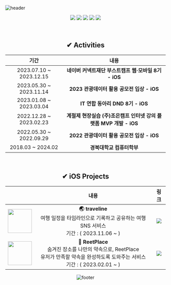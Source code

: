 ![header](https://capsule-render.vercel.app/api?type=waving&color=0:E1F1FF,100:87C5FF\&height=150&section=header&text=TaeHyun%20Kim&fontSize=30&fontAlignY=23&desc=Junior%20iOS%20Developer%20&descAlignY=42&descSize=15)

<div align="center">

<!-- ## **🛠️ Skills 🛠️** -->
<img src="https://img.shields.io/badge/swift-F05138?style=for-the-badge&logo=swift&logoColor=white">
<img src="https://img.shields.io/badge/uikit-2396F3?style=for-the-badge&logo=uikit&logoColor=white">
<img src="https://img.shields.io/badge/ios-000000?style=for-the-badge&logo=ios&logoColor=white">
<img src="https://img.shields.io/badge/xcode-147EFB?style=for-the-badge&logo=xcode&logoColor=white">
<img src="https://img.shields.io/badge/python-3776AB?style=for-the-badge&logo=python&logoColor=white">
<br>
<!-- <img src="https://img.shields.io/badge/github-181717?style=for-the-badge&logo=github&logoColor=white">
<img src="https://img.shields.io/badge/figma-F24E1E?style=for-the-badge&logo=figma&logoColor=white">
<img src="https://img.shields.io/badge/slack-4A154B?style=for-the-badge&logo=slack&logoColor=white">
<img src="https://img.shields.io/badge/notion-000000?style=for-the-badge&logo=notion&logoColor=white">   -->

<br>
<br>

## ✔ Activities
|기간|내용|
|:-:|:-:|
|2023.07.10 ~ 2023.12.15|**네이버 커넥트재단 부스트캠프 웹·모바일 8기 - iOS**|
|2023.05.30 ~ 2023.11.14|**2023 관광데이터 활용 공모전 입상 - iOS**|
|2023.01.08 ~ 2023.03.04|**IT 연합 동아리 DND 8기 - iOS**|
|2022.12.28 ~ 2023.02.23|**계절제 현장실습 (주)조은캠프 인터넷 강의 플랫폼 MVP 개발 - iOS**|
|2022.05.30 ~ 2022.09.29|**2022 관광데이터 활용 공모전 입상 - iOS**|
|2018.03 ~ 2024.02|**경북대학교 컴퓨터학부**|

<br>

## ✔ iOS Projects
<!-- <img src="https://img.shields.io/badge/App_Store-0D96F6?style=&logo=app-store&logoColor=white"> -->

||내용|링크|
|:-:|:-:|:-:|
|<img width="75" src="https://github.com/kth1210/kth1210/assets/51712973/52cea49f-572f-4723-a294-5315327f8b10">|__**🌏 traveline**__<br/>여행 일정을 타임라인으로 기록하고 공유하는 여행 SNS 서비스<br/>기간 : ( 2023.11.06 ~ )|[<img src="https://img.shields.io/badge/github-181717?style=for-the-badge&logo=github&logoColor=white">](https://github.com/boostcampwm2023/iOS07-traveline)|
|<img width="75" src="https://github.com/kth1210/kth1210/assets/51712973/386127bc-8585-417c-9a88-d10cb9f4afee">|__**📍 ReetPlace**__<br/>숨겨진 장소를 나만의 약속으로, ReetPlace<br/>유저가 만족할 약속을 완성하도록 도와주는 서비스<br/>기간 : ( 2023.02.01 ~ )|[<img src="https://img.shields.io/badge/github-181717?style=for-the-badge&logo=github&logoColor=white">](https://github.com/dnd-side-project/dnd-8th-2-frontend)|

<!-- ### <img align="left" width="75" src="https://github.com/kth1210/kth1210/assets/51712973/386127bc-8585-417c-9a88-d10cb9f4afee"> **3. [ReetPlace](https://github.com/dnd-side-project/dnd-8th-2-frontend)**
개발 기간 : ( 2023.02.01 ~ )  
숨겨진 장소를 나만의 약속으로, ReetPlace  
유저가 만족할 약속을 완성하도록 도와주는 서비스  
  
### **2. [THE EDU](https://apps.apple.com/app/id1671467942)**
개발 기간 : ( 2023.01.04 ~ 2023.02.23 )  
(주)조은캠프 인터넷 강의 플랫폼 MVP
  

### **1. [비행 - 비와 함께하는 여행](https://github.com/kth1210/BeHang_iOS)**
개발 기간 : ( 2022.08.01 ~ 2022.09.11 )  
비 오는 날 여행할 곳을 추천해주는 서비스 -->
  
![footer](https://capsule-render.vercel.app/api?type=waving&color=0:87C5FF,100:E1F1FF&height=150&section=footer)

</div>


<!--
**kth1210/kth1210** is a ✨ _special_ ✨ repository because its `README.md` (this file) appears on your GitHub profile.

Here are some ideas to get you started:

- 🔭 I’m currently working on ...
- 🌱 I’m currently learning ...
- 👯 I’m looking to collaborate on ...
- 🤔 I’m looking for help with ...
- 💬 Ask me about ...
- 📫 How to reach me: ...
- 😄 Pronouns: ...
- ⚡ Fun fact: ...
-->
